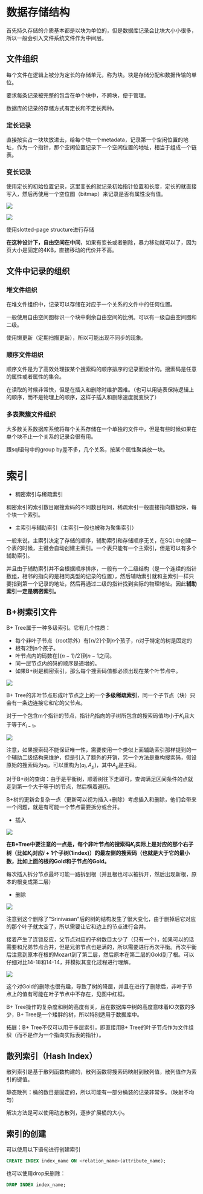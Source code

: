 # 数据存储结构

首先持久存储的介质基本都是以块为单位的，但是数据库记录会比块大小小很多，所以一般会引入文件系统文件作为中间层。

## 文件组织

每个文件在逻辑上被分为定长的存储单元，称为块。块是存储分配和数据传输的单位。

要求每条记录被完整的包含在单个块中，不跨块，便于管理。

数据库的记录的存储方式有定长和不定长两种。

### 定长记录

直接按实占一块块放进去，给每个块一个metadata，记录第一个空闲位置的地址，作为一个指针，那个空闲位置记录下一个空闲位置的地址，相当于组成一个链表。

### 变长记录

使用定长的初始位置记录，这里变长的就记录初始指针位置和长度，定长的就直接写入，然后再使用一个空位图（bitmap）来记录是否有属性没有值。

![](./img/2024-12-18-00-09-18.png)

![](./img/2024-12-18-00-16-07.png)

使用slotted-page structure进行存储

**在这种设计下，自由空间在中间**，如果有变长或者删除，暴力移动就可以了，因为页大小是固定的4KB，直接移动的代价并不高。


## 文件中记录的组织

### 堆文件组织

在堆文件组织中，记录可以存储在对应于一个关系的文件中的任何位置。

一般使用自由空间图标识一个块中剩余自由空间的比例。可以有一级自由空间图和二级。

使用懒更新（定期扫描更新），所以可能出现不同步的现象。

### 顺序文件组织

顺序文件是为了高效处理按某个搜索码的顺序排序的记录而设计的。搜索码是任意的属性或者属性的集合。

在读取的时候非常快，但是在插入和删除时维护困难。（也可以用链表保持逻辑上的顺序，而不是物理上的顺序，这样子插入和删除速度就变快了）

### 多表聚簇文件组织

大多数关系数据库系统将每个关系存储在一个单独的文件中，但是有些时候如果在单个块不止一个关系的记录会很有用。

跟sql语句中的group by差不多，几个关系，按某个属性聚类放一块。

# 索引

- 稠密索引与稀疏索引

稠密索引的索引数目跟搜索码的不同数目相同，稀疏索引一般直接指向数据块，每个块一个索引。

- 主索引与辅助索引（主索引一般也被称为聚集索引）

一般来说，主索引决定了存储的顺序，辅助索引和存储顺序无关，在SQL中创建一个表的时候，主键会自动创建主索引。一个表只能有一个主索引，但是可以有多个辅助索引。

并且由于辅助索引并不会根据顺序排序，一般有一个二级结构（是一个连续的指针数组，相邻的指向的是相同类型的记录的位置），然后辅助索引就和主索引一样只要指到第一个记录的地址，然后再通过二级的指针找到实际的物理地址。因此**辅助索引一定是稠密索引。**

## B+树索引文件

B+ Tree属于一种多级索引。它有几个性质：

- 每个非叶子节点（root除外）有$\lceil n/2 \rceil$个到$n$个孩子，n对于特定的树是固定的
- 根有2到n个孩子。
- 叶节点内的码数在$\lceil (n-1)/2 \rceil$到$n-1$之间。
- 同一层节点内的码的顺序是递增的。
- 如果B+树是稠密索引，那么每个搜索码值都必须出现在某个叶节点中。

![](./img/2024-12-18-23-55-21.png)

B+ Tree的非叶节点形成叶节点之上的一个**多级稀疏索引**，同一个子节点（块）只会有一条边连接它和它的父节点。

对于一个包含m个指针的节点，指针$P_i$指向的子树所包含的搜索码值均小于$K_i$且大于等于$K_{i-1}$。

![](./img/2024-12-19-00-13-13.png)

注意，如果搜索码不能保证唯一性，需要使用一个类似上面辅助索引那样提到的一个辅助二级结构来维护，但是引入了额外的开销，另一个方法是重构搜索码，假设原始的搜索码为$a_i$，可以重构为$(a_i,A_p)$，其中$A_p$是主码。

对于B+树的查询：由于是平衡树，顺着树往下走即可，查询满足区间条件的点就走到第一个大于等于l的节点，然后横着遍历。

B+树的更新会复杂一点（更新可以视为插入+删除）考虑插入和删除，他们会带来一个问题，就是有可能一个节点需要拆分或合并。

- 插入

![](./img/2024-12-19-00-45-54.png)

**在B+Tree中要注意的一点是，每个非叶节点的搜索码$K_i$实际上是对应的那个右子树（比如$K_i$对应$i+1$个子树(1index)）的最左侧的搜索码（也就是大于它的最小数，比如上面的根的Gold和子节点的Gold。**

每次插入拆分节点最坏可能一路拆到根（并且根也可以被拆开，然后出现新根，原本的根变成第二层）

- 删除

![](./img/2024-12-19-00-51-52.png)

注意到这个删除了"Srinivasan"后的树的结构发生了很大变化，由于删掉后它对应的那个叶子就太空了，所以需要让它和边上的节点进行合并。

接着产生了连锁反应，父节点对应的子树数目太少了（只有一个），如果可以的话需要和兄弟节点合并，但是兄弟节点也是满的，所以需要进行再次平衡。再次平衡后注意到原本在根的Mozart到了第二层，然后原本在第二层的Gold到了根。可以仔细对比14-18和14-14，并模拟其变化过程进行理解。

![](./img/2024-12-19-00-59-58.png)

这个对Gold的删除也很有趣，导致了树的降层，并且在进行了删除后，非叶子节点上的值有可能在叶子节点中不存在，见图中红框。

B+ Tree操作的复杂度和树的高度有关，且在数据库中树的高度意味着IO次数的多少，B+ Tree是一个矮胖的树，所以特别适用于数据库中。


拓展：B+ Tree不仅可以用于多层索引，即直接用B+ Tree的叶子节点作为文件组织（而不是作为一个指向实际表的指针）。

## 散列索引（Hash Index）

散列索引是基于散列函数构建的，散列函数将搜索码映射到散列值，散列值作为索引的键值。

静态散列：桶的数目是固定的，所以可能有一部分桶装的记录非常多。（映射不均匀）

解决方法是可以使用动态散列，逐步扩展桶的大小。

## 索引的创建

可以使用以下语句进行创建索引

```sql
CREATE INDEX index_name ON <relation_name>(attribute_name);
```

也可以使用drop来删除：

```sql
DROP INDEX index_name;
``` 

